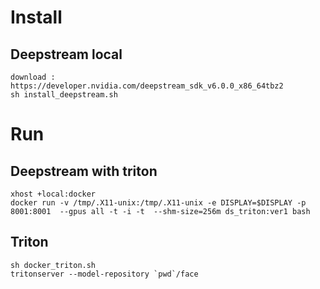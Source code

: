 # Install

## Deepstream local
  
    download : https://developer.nvidia.com/deepstream_sdk_v6.0.0_x86_64tbz2
    sh install_deepstream.sh

# Run

## Deepstream with triton

    xhost +local:docker 
    docker run -v /tmp/.X11-unix:/tmp/.X11-unix -e DISPLAY=$DISPLAY -p 8001:8001  --gpus all -t -i -t  --shm-size=256m ds_triton:ver1 bash  
    
## Triton

    sh docker_triton.sh
    tritonserver --model-repository `pwd`/face

